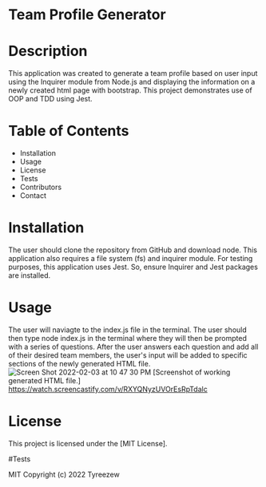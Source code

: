 # Team Profile Generator


# Description
This application was created to generate a team profile based on user input using the Inquirer module from Node.js and displaying the information on a newly created html page with bootstrap. This project demonstrates use of OOP and TDD using Jest.

# Table of Contents
* Installation
* Usage 
* License
* Tests
* Contributors
* Contact

# Installation
The user should clone the repository from GitHub and download node. This application also requires a file system (fs) and inquirer module. For testing purposes, this application uses Jest. So, ensure Inquirer and Jest packages are installed.

# Usage
The user will naviagte to the index.js file in the terminal. The user should then type node index.js in the terminal where they will then be prompted with a series of questions. After the user answers each question and add all of their desired team members, the user's input will be added to specific sections of the newly generated HTML file. 
![Screen Shot 2022-02-03 at 10 47 30 PM](https://user-images.githubusercontent.com/43646678/152592506-333ae534-c566-4aae-bf7d-8c37217c9a8f.png)
[Screenshot of working generated HTML file.]
https://watch.screencastify.com/v/RXYQNyzUVOrEsRpTdalc


# License 
This project is licensed under the [MIT License]. 

#Tests

MIT Copyright (c) 2022 Tyreezew
